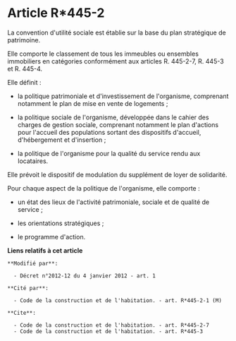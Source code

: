 # Article R*445-2

La convention d'utilité sociale est établie sur la base du plan stratégique de patrimoine. 

Elle comporte le classement de tous les immeubles ou ensembles immobiliers en catégories conformément aux articles R.
445-2-7, R. 445-3 et R. 445-4. 

Elle définit :

- la politique patrimoniale et d'investissement de l'organisme, comprenant notamment le plan de mise en vente de logements ;

- la politique sociale de l'organisme, développée dans le cahier des charges de gestion sociale, comprenant notamment le plan
d'actions pour l'accueil des populations sortant des dispositifs d'accueil, d'hébergement et d'insertion ;

- la politique de l'organisme pour la qualité du service rendu aux locataires. 

Elle prévoit le dispositif de modulation du supplément de loyer de solidarité. 

Pour chaque aspect de la politique de l'organisme, elle comporte :

- un état des lieux de l'activité patrimoniale, sociale et de qualité de service ;

- les orientations stratégiques ;

- le programme d'action.

**Liens relatifs à cet article**

	**Modifié par**:

	  - Décret n°2012-12 du 4 janvier 2012 - art. 1

	**Cité par**:

	  - Code de la construction et de l'habitation. - art. R*445-2-1 (M)

	**Cite**:

	  - Code de la construction et de l'habitation. - art. R*445-2-7
	  - Code de la construction et de l'habitation. - art. R*445-3
